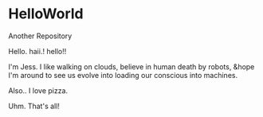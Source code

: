 # HelloWorld
Another Repository

Hello. haii.! hello!! 

I'm Jess. I like walking on clouds, believe in human death by robots, 
&hope I'm around to see us evolve into loading our conscious into machines. 

Also.. I love pizza. 

Uhm. That's all! 
